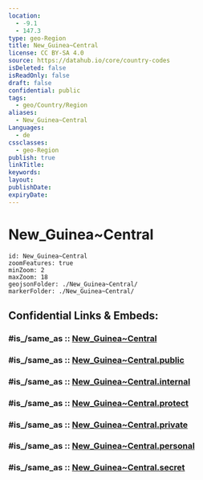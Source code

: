 ```yaml
---
location:
  - -9.1
  - 147.3
type: geo-Region
title: New_Guinea~Central
license: CC BY-SA 4.0
source: https://datahub.io/core/country-codes
isDeleted: false
isReadOnly: false
draft: false
confidential: public
tags:
  - geo/Country/Region
aliases:
  - New_Guinea~Central
Languages:
  - de
cssclasses:
  - geo-Region
publish: true
linkTitle:
keywords:
layout:
publishDate:
expiryDate:
---
```


# New_Guinea~Central

```leaflet
id: New_Guinea~Central
zoomFeatures: true 
minZoom: 2 
maxZoom: 18
geojsonFolder: ./New_Guinea~Central/
markerFolder: ./New_Guinea~Central/
```


## Confidential Links & Embeds: 

### #is_/same_as :: [New_Guinea~Central](/_Standards/Earth/Continent/Asia/Asia~South~East/Malay_Archipelago/Papua-New_Guinea/Provinces~Papua/New_Guinea~Central.md) 

### #is_/same_as :: [New_Guinea~Central.public](/_public/Earth/Continent/Asia/Asia~South~East/Malay_Archipelago/Papua-New_Guinea/Provinces~Papua/New_Guinea~Central.public.md) 

### #is_/same_as :: [New_Guinea~Central.internal](/_internal/Earth/Continent/Asia/Asia~South~East/Malay_Archipelago/Papua-New_Guinea/Provinces~Papua/New_Guinea~Central.internal.md) 

### #is_/same_as :: [New_Guinea~Central.protect](/_protect/Earth/Continent/Asia/Asia~South~East/Malay_Archipelago/Papua-New_Guinea/Provinces~Papua/New_Guinea~Central.protect.md) 

### #is_/same_as :: [New_Guinea~Central.private](/_private/Earth/Continent/Asia/Asia~South~East/Malay_Archipelago/Papua-New_Guinea/Provinces~Papua/New_Guinea~Central.private.md) 

### #is_/same_as :: [New_Guinea~Central.personal](/_personal/Earth/Continent/Asia/Asia~South~East/Malay_Archipelago/Papua-New_Guinea/Provinces~Papua/New_Guinea~Central.personal.md) 

### #is_/same_as :: [New_Guinea~Central.secret](/_secret/Earth/Continent/Asia/Asia~South~East/Malay_Archipelago/Papua-New_Guinea/Provinces~Papua/New_Guinea~Central.secret.md)

